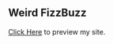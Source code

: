 ## Weird FizzBuzz

[Click Here](https://hemsbansal.github.io/FizzBuzz-Hacktoberfest-2021/javascript/weird_fizzbuzz/) to preview my site.
